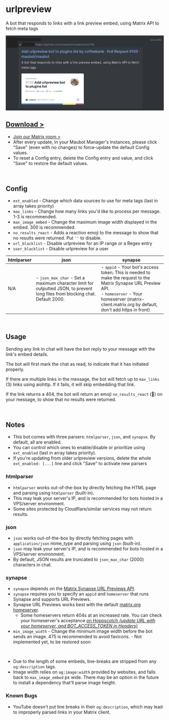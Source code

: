 # urlpreview

A bot that responds to links with a link preview embed, using Matrix API to fetch meta tags

![preview.jpg](preview.jpg)

## [Download >](releases)

- [Join our Matrix room >](../../../#readme)
- After every update, in your Maubot Manager's Instances, please click "Save" (even with no changes) to force-update the default Config values.
- To reset a Config entry, delete the Config entry and value, and click "Save" to restore the default values.

<br>


## Config

- `ext_enabled` - Change which data sources to use for meta tags (last in array takes priority)
- `max_links` - Change how many links you'd like to process per message. 1-3 is recommended.
- `max_image_embed` - Change the maximum image width displayed in the embed. 300 is recommended.
- `no_results_react` - Adds a reaction emoji to the message to show that no results were returned. Put `''` to disable.
- `url_blacklist` - Disable urlpreview for an IP range or a Regex entry
- `user_blacklist` - Disable urlpreview for a user

| htmlparser | json | synapse |
| --- | --- | --- |
| N/A | - `json_max_char` - Set a maximum character limit for outputted JSON, to prevent long files from blocking chat. Default 2000. | - `appid` - Your bot's access token. This is needed to make the request to the Matrix Synapse URL Preview API.<br />- `homeserver` - Your homeserver (matrix-client.matrix.org by default, don't add https in front)

<br />

## Usage

Sending any link in chat will have the bot reply to your message with the link's embed details.

The bot will first mark the chat as read, to indicate that it has initiated properly.

If there are multiple links in the message, the bot will fetch up to `max_links` (3) links using aiohttp. If it fails, it will skip embedding that link.

If the link returns a 404, the bot will return an emoji `no_results_react` (💨) on your message, to show that no results were returned.

<br />

## Notes

- This bot comes with three parsers: `htmlparser`, `json`, and `synapse`. By default, all are enabled.
- You can control which ones to enable/disable or prioritize using `ext_enabled` (last in array takes priority).
- If you're updating from older urlpreview versions, delete the whole `ext_enabled: [...]` line and click "Save" to activate new parsers

### htmlparser

- `htmlparser` works out-of-the-box by directly fetching the HTML page and parsing using `htmlparser` (built-in).
- This may leak your server's IP, and is recommended for bots hosted in a VPS/server environment.
- Some sites protected by Cloudflare/similar services may not return results.

### json

- `json` works out-of-the-box by directly fetching pages with `application/json` mime_type and parsing using `json` (built-in).
- `json` may leak your server's IP, and is recommended for bots hosted in a VPS/server environment.
- By default, JSON results are truncated to `json_max_char` (2000) characters in chat.

### synapse

- `synapse` depends on the [Matrix Synapse URL Previews API](https://matrix-org.github.io/synapse/latest/setup/installation.html?highlight=url%20previews#url-previews).
- `synapse` requires you to specify an `appid` and `homeserver` that runs Synapse and supports URL Previews.
- Synapse URL Previews works best with the default [matrix.org homeserver](https://matrix.org/legal/terms-and-conditions/).
  - Some homeservers return 404s at an increased rate. You can check your homeserver's acceptance [on Hoppscotch *(update URL with your homeserver, and BOT_ACCESS_TOKEN in Headers)*](https://hopp.sh/r/wpEdCHsQ8YHM)
- `min_image_width` - Change the minimum image width before the bot sends an image. 475 is recommended to avoid favicons.  - Not implemented yet, to be restored soon

<br />

- Due to the length of some embeds, line-breaks are stripped from any `og:description` tags.
- Image width relies on `og:image:width` provided by websites, and falls back to `max_image_embed` px wide. There may be an option in the future to install a dependency that'll parse image height.


### Known Bugs

- YouTube doesn't put line breaks in their `og:description`, which may lead to improperly parsed links in your Matrix client.
